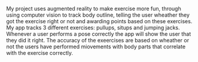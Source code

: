 My project uses augmented reality to make exercise more fun, through using computer vision to track body outline, telling the user wheather they got the exercise right or not and awarding points based on these exercises. My app tracks 3 different exercises: pullups, situps and jumping jacks. Whenever a user performs a pose correctly the app will show the user that they did it right. The accuracy of the exeercises are based on wheather or not the users have performed miovements with body parts that correlate with the exercise correctly. 
